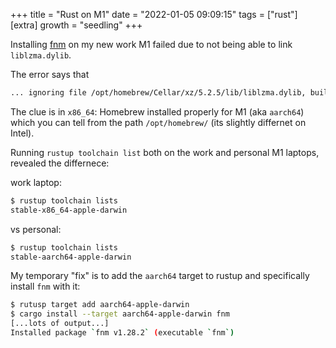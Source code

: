 +++
title = "Rust on M1"
date = "2022-01-05 09:09:15"
tags = ["rust"]
[extra]
growth = "seedling"
+++

Installing [fnm](https://github.com/Schniz/fnm) on my new work M1 failed due to not being able to link `liblzma.dylib`.

<!-- more -->

The error says that
```bash
... ignoring file /opt/homebrew/Cellar/xz/5.2.5/lib/liblzma.dylib, building for macOS-x86_64 but attempting to link with file built for macOS-arm64
```

The clue is in `x86_64`: Homebrew installed properly for M1 (aka `aarch64`) which you can tell from the path `/opt/homebrew/` (its slightly differnet on Intel).

Running `rustup toolchain list` both on the work and personal M1 laptops, revealed the differnece:

work laptop:
```bash
$ rustup toolchain lists
stable-x86_64-apple-darwin
```

vs personal:

```bash
$ rustup toolchain lists
stable-aarch64-apple-darwin
```

My temporary "fix" is to add the `aarch64` target to rustup and specifically install `fnm` with it:

```bash
$ rutusp target add aarch64-apple-darwin
$ cargo install --target aarch64-apple-darwin fnm
[...lots of output...]
Installed package `fnm v1.28.2` (executable `fnm`)
```
